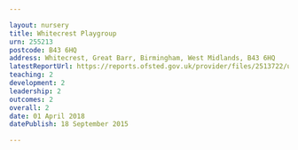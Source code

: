 ```yaml
---

layout: nursery
title: Whitecrest Playgroup
urn: 255213
postcode: B43 6HQ
address: Whitecrest, Great Barr, Birmingham, West Midlands, B43 6HQ
latestReportUrl: https://reports.ofsted.gov.uk/provider/files/2513722/urn/255213.pdf
teaching: 2
development: 2
leadership: 2
outcomes: 2
overall: 2
date: 01 April 2018 
datePublish: 18 September 2015

---
```

